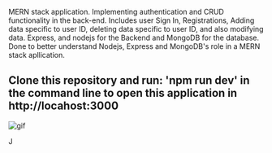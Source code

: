 MERN stack application. Implementing authentication and CRUD functionality in the back-end. Includes user Sign In, Registrations, Adding data specific to user ID, deleting data specific to user ID, and also modifying data. Express, and nodejs for the Backend and MongoDB for the database. Done to better understand Nodejs, Express and MongoDB's role in a MERN stack apllication.

Clone this repository and run: 'npm run dev' in the command line to open this application in http://locahost:3000
-----

![gif](https://user-images.githubusercontent.com/42649863/75800288-51b1a000-5d9f-11ea-9c7d-972401887058.gif)

J
